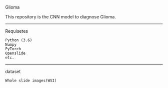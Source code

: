 Glioma

This repository is the CNN model to diagnose Glioma. 
______________________________________________________________________________________________________________
Requisetes

	Python (3.6)
	Numpy
	PyTorch
	Openslide
	etc.
______________________________________________________________________________________________________________
dataset

	Whole slide images(WSI)
	
	




